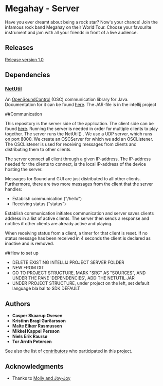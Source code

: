 # Megahay - Server

Have you ever dreamt about being a rock star? Now's your chance! 
Join the infamous rock band Megahay on their World Tour. 
Choose your favourite instrument and jam with all your friends in front of a live audience.

## Releases 
[Release version 1.0](somelink)

## Dependencies

### [NetUtil](https://github.com/Sciss/NetUtil)
An [OpenSoundControl](http://opensoundcontrol.org/introduction-osc) (OSC) communication library for Java. Documentation for it can be found [here](https://www.sciss.de/netutil/doc/api/index.html). The JAR-file is in the intellij project


##Communication

This repository is the server side of the application. The client side can be found [here](https://github.com/lmadza18/P3_G6_Miniproject_Client).
Running the server is needed in order for multiple clients to play together. The server runs the NetUtil() . 
We use a UDP server, which runs on port 8000. We create an OSCServer for which we add an OSCListener.
The OSCListener is used for receiving messages from clients and distributing them to other clients.


The server connect all client through a given IP-address. 
The IP-address needed for the clients to connect, is the local IP-address of the device hosting the server.


Messages for Sound and GUI are just distributed to all other clients. 
Furthermore, there are two more messages from the client that the server handles:

* Establish communication ("/hello")
* Receiving status ("status")

Establish communication initiates communication and server saves clients address in a list of active clients.
The server then sends a response and notifies if other clients are already active and playing.

When receiving status from a client, a timer for that client is reset. If no status message has been received
in 4 seconds the client is declared as inactive and is removed.


##How to set up

* DELETE EXISTING INTELLIJ PROJECT SERVER FOLDER
* NEW FROM GIT 
* GO TO PROJECT STRUCTURE, MARK "SRC" AS "SOURCES", AND UNDER THE PANE 'DEPENDENCIES', ADD THE NETUTIL.JAR
* UNDER   PROJECT STRUCTURE, under project on the left, set default language bla bal to SDK DEFAULT


## Authors

* **Casper Skaarup Ovesen**
* **Kristinn Bragi Garðarsson**
* **Malte Elkær Rasmussen** 
* **Mikkel Kappel Persson**
* **Niels Erik Raursø**
* **Tor Arnth Petersen**

See also the list of [contributors](https://github.com/malteerasmussen/P3_G6_Miniproject_Server/contributors) 
who participated in this project.


## Acknowledgments

* Thanks to [Molly and Joy-Joy](https://www.goatslive.com/)
